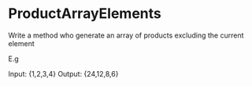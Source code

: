# ProductArrayElements
Write a method who generate an array of products excluding the current element

E.g

Input: {1,2,3,4} 
Output: {24,12,8,6}
